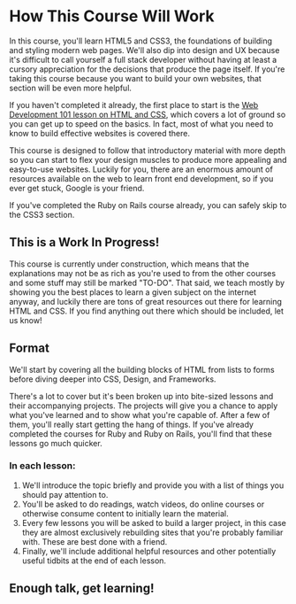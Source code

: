 # How This Course Will Work

In this course, you'll learn HTML5 and CSS3, the foundations of building and styling modern web pages.  We'll also dip into design and UX because it's difficult to call yourself a full stack developer without having at least a cursory appreciation for the decisions that produce the page itself.  If you're taking this course because you want to build your own websites, that section will be even more helpful.

If you haven't completed it already, the first place to start is the [Web Development 101 lesson on HTML and CSS](/web-development-101/html-and-css-basics), which covers a lot of ground so you can get up to speed on the basics.  In fact, most of what you need to know to build effective websites is covered there.  

This course is designed to follow that introductory material with more depth so you can start to flex your design muscles to produce more appealing and easy-to-use websites.  Luckily for you, there are an enormous amount of resources available on the web to learn front end development, so if you ever get stuck, Google is your friend.

If you've completed the Ruby on Rails course already, you can safely skip to the CSS3 section.

## This is a Work In Progress!

This course is currently under construction, which means that the explanations may not be as rich as you're used to from the other courses and some stuff may still be marked "TO-DO".  That said, we teach mostly by showing you the best places to learn a given subject on the internet anyway, and luckily there are tons of great resources out there for learning HTML and CSS.  If you find anything out there which should be included, let us know!

## Format

We'll start by covering all the building blocks of HTML from lists to forms before diving deeper into CSS, Design, and Frameworks.

There's a lot to cover but it's been broken up into bite-sized lessons and their accompanying projects.  The projects will give you a chance to apply what you've learned and to show what you're capable of.  After a few of them, you'll really start getting the hang of things.  If you've already completed the courses for Ruby and Ruby on Rails, you'll find that these lessons go much quicker.

### In each lesson:

1. We'll introduce the topic briefly and provide you with a list of things you should pay attention to.
2. You'll be asked to do readings, watch videos, do online courses or otherwise consume content to initially learn the material.
4. Every few lessons you will be asked to build a larger project, in this case they are almost exclusively rebuilding sites that you're probably familiar with.  These are best done with a friend.
5. Finally, we'll include additional helpful resources and other potentially useful tidbits at the end of each lesson.

## Enough talk, get learning!








